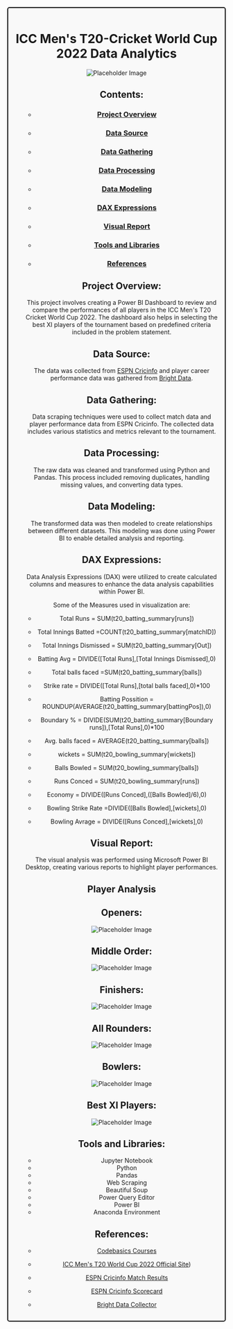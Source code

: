 <div style="border: 2px solid black; text-align: center; padding: 15px; border-radius: 5px; background-color: #f9f9f9;">
  <h1 style="text-align: center;">ICC Men's T20-Cricket World Cup 2022 Data Analytics</h1>
  <p><img src="https://github.com/AnshulChauhan19/World-T20-Team11-/blob/main/JOIN.jpg" alt="Placeholder Image">
  </p>
  <ul>



## Contents:
* ### [Project Overview](https://github.com/AnshulChauhan19/World-T20-Team11-/wiki/_new#project-overview)
* ### [Data Source](https://github.com/AnshulChauhan19/World-T20-Team11-/wiki/_new#data-source)
* ### [Data Gathering](https://github.com/AnshulChauhan19/World-T20-Team11-/wiki/_new#data-gathering)
* ### [Data Processing](https://github.com/AnshulChauhan19/World-T20-Team11-/wiki/_new#data-processing)
* ### [Data Modeling](https://github.com/AnshulChauhan19/World-T20-Team11-/wiki/_new#data-modeling)
* ### [DAX Expressions](https://github.com/AnshulChauhan19/World-T20-Team11-/wiki/_new#dax-expressions)
* ### [Visual Report](https://github.com/AnshulChauhan19/World-T20-Team11-/wiki/_new#visual-report)
* ### [Tools and Libraries](https://github.com/AnshulChauhan19/World-T20-Team11-/wiki/_new#tools-and-libraries)
* ### [References](https://github.com/AnshulChauhan19/World-T20-Team11-/wiki/_new#references)




## Project Overview:
This project involves creating a Power BI Dashboard to review and compare the performances of all players in the ICC Men's T20 Cricket World Cup 2022. The dashboard also helps in selecting the best XI players of the tournament based on predefined criteria included in the problem statement.



## Data Source:
The data was collected from [ESPN Cricinfo](https://www.espncricinfo.com/) and player career performance data was gathered from [Bright Data](https://brightdata.com/).



## Data Gathering:
Data scraping techniques were used to collect match data and player performance data from ESPN Cricinfo. The collected data includes various statistics and metrics relevant to the tournament.



## Data Processing:
The raw data was cleaned and transformed using Python and Pandas. This process included removing duplicates, handling missing values, and converting data types.



## Data Modeling:
The transformed data was then modeled to create relationships between different datasets. This modeling was done using Power BI to enable detailed analysis and reporting.



## DAX Expressions:
Data Analysis Expressions (DAX) were utilized to create calculated columns and measures to enhance the data analysis capabilities within Power BI.

Some of the Measures used in visualization are:

* Total Runs = SUM(t20_batting_summary[runs])

* Total Innings Batted =COUNT(t20_batting_summary[matchID])

* Total Innings Dismissed = SUM(t20_batting_summary[Out])

* Batting Avg = DIVIDE([Total Runs],[Total Innings Dismissed],0)

* Total balls faced =SUM(t20_batting_summary[balls])

* Strike rate = DIVIDE([Total Runs],[total balls faced],0)*100

* Batting Possition = ROUNDUP(AVERAGE(t20_batting_summary[battingPos]),0)

* Boundary % = DIVIDE(SUM(t20_batting_summary[Boundary runs]),[Total Runs],0)*100

* Avg. balls faced =  AVERAGE(t20_batting_summary[balls])

* wickets = SUM(t20_bowling_summary[wickets])

* Balls Bowled = SUM(t20_bowling_summary[balls])

* Runs Conced = SUM(t20_bowling_summary[runs])

* Economy = DIVIDE([Runs Conced],([Balls Bowled]/6),0)

* Bowling Strike Rate =DIVIDE([Balls Bowled],[wickets],0)

* Bowling Avrage = DIVIDE([Runs Conced],[wickets],0)


## Visual Report:
The visual analysis was performed using Microsoft Power BI Desktop, creating various reports to highlight player performances.

## Player Analysis
## Openers:
<p><img src="https://github.com/AnshulChauhan19/World-T20-Team11-/blob/main/Openers.PNG" alt="Placeholder Image">
  </p>

## Middle Order:
<p><img src="https://github.com/AnshulChauhan19/World-T20-Team11-/blob/main/Mid%20Order.PNG" alt="Placeholder Image">
  </p>

## Finishers:
<p><img src="https://github.com/AnshulChauhan19/World-T20-Team11-/blob/main/Finisher.PNG" alt="Placeholder Image">
  </p>

## All Rounders:
<p><img src="https://github.com/AnshulChauhan19/World-T20-Team11-/blob/main/All%20Rounder.PNG" alt="Placeholder Image">
  </p>

## Bowlers:
<p><img src="https://github.com/AnshulChauhan19/World-T20-Team11-/blob/main/Fast%20Bowler.PNG" alt="Placeholder Image">
  </p>

## Best XI Players:
<p><img src="https://github.com/AnshulChauhan19/World-T20-Team11-/blob/main/Team%2011.PNG" alt="Placeholder Image">
  </p>






## Tools and Libraries:
*  Jupyter Notebook
*  Python
*  Pandas
*  Web Scraping
*  Beautiful Soup
*  Power Query Editor
*  Power BI
*  Anaconda Environment


## References:
* [Codebasics Courses](https://github.com/AnshulChauhan19/World-T20-Team11-/wiki/_new#references)
* [ICC Men's T20 World Cup 2022 Official Site](https://www.espncricinfo.com/series/icc-men-s-t20-world-cup-2022-23-1298134/namibia-vs-sri-lanka-1st-match-first-round-group-a-1298135/full-scorecard))
* [ESPN Cricinfo Match Results](https://github.com/AnshulChauhan19/World-T20-Team11-/wiki/_new#references)
* [ESPN Cricinfo Scorecard](https://github.com/AnshulChauhan19/World-T20-Team11-/wiki/_new#references)
* [Bright Data Collector](https://github.com/AnshulChauhan19/World-T20-Team11-/wiki/_new#references)


  </ul>
  </div>
